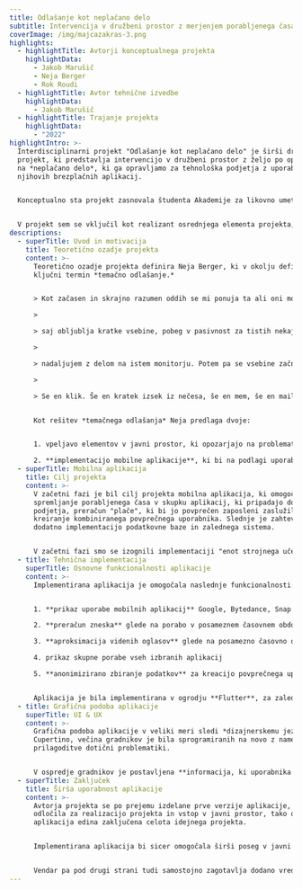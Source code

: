 ```yaml
---
title: Odlašanje kot neplačano delo
subtitle: Intervencija v družbeni prostor z merjenjem porabljenega časa
coverImage: /img/majcazakras-3.png
highlights:
  - highlightTitle: Avtorji konceptualnega projekta
    highlightData:
      - Jakob Marušič
      - Neja Berger
      - Rok Roudi
  - highlightTitle: Avtor tehnične izvedbe
    highlightData:
      - Jakob Marušič
  - highlightTitle: Trajanje projekta
    highlightData:
      - "2022"
highlightIntro: >-
  Interdisciplinarni projekt "Odlašanje kot neplačano delo" je širši družbeni
  projekt, ki predstavlja intervencijo v družbeni prostor z željo po opozarjanju
  na *neplačano delo*, ki ga opravljamo za tehnološka podjetja z uporabo
  njihovih brezplačnih aplikacij.


  Konceptualno sta projekt zasnovala študenta Akademije za likovno umetnost in oblikovanje Neja Berger in Rok Roudi. 


  V projekt sem se vključil kot realizant osrednjega elementa projekta, mobilne aplikacije za beleženje porabljenega časa.
descriptions:
  - superTitle: Uvod in motivacija
    title: Teoretično ozadje projekta
    content: >-
      Teoretično ozadje projekta definira Neja Berger, ki v okolju definira
      ključni termin *temačno odlašanje.*


      > Kot začasen in skrajno razumen oddih se mi ponuja ta ali oni monitor,

      >

      > saj obljublja kratke vsebine, pobeg v pasivnost za tistih nekaj sekund, preden

      >

      > nadaljujem z delom na istem monitorju. Potem pa se vsebine začnejo seštevati.

      >

      > Se en klik. Še en kratek izsek iz nečesa, še en mem, še en mail, še ena epizoda. Samo še ena. Čedalje teže se je vrniti na začetek, ker me zdaj poleg nerazložljive sluzi imobilizira še krivda. Fak, stran vržen dan. In nove “za brezveze” skenslane kave.


      Kot rešitev *temačnega odlašanja* Neja predlaga dvoje:


      1. vpeljavo elementov v javni prostor, ki opozarjajo na problematiko

      2. **implementacijo mobilne aplikacije**, ki bi na podlagi uporabnikovih podatkov beležila *"koliko enot strojnega učenja je v času uporabe aplikacij proizvedel in kakšno materialno škodo si je s tem ustvaril, ko ni opravljal produktivnega dela"*
  - superTitle: Mobilna aplikacija
    title: Cilj projekta
    content: >-
      V začetni fazi je bil cilj projekta mobilna aplikacija, ki omogoča
      spremljanje porabljenega časa v skupku aplikacij, ki pripadajo določenemu
      podjetja, preračun "plače", ki bi jo povprečen zaposleni zaslužil in
      kreiranje kombiniranega povprečnega uporabnika. Slednje je zahtevalo
      dodatno implementacijo podatkovne baze in zalednega sistema.


      V začetni fazi smo se izognili implementaciji "enot strojnega učenja", saj konceptualna avtorja termina ne definirata na tehničnem nivoju. Ravno tako se zaradi tehničnih omejitev, omejimo na implementacijo zgolj **aplikacije na sistemu Android.**
  - title: Tehnična implementacija
    superTitle: Osnovne funkcionalnosti aplikacije
    content: >-
      Implementirana aplikacija je omogočala naslednje funkcionalnosti:


      1. **prikaz uporabe mobilnih aplikacij** Google, Bytedance, Snap in Meta v zadnjem dnevu, tednu, mesecu

      2. **preračun zneska** glede na porabo v posameznem časovnem obdobju

      3. **aproksimacija videnih oglasov** glede na posamezno časovno obdobje in podjetje

      4. prikaz skupne porabe vseh izbranih aplikacij

      5. **anonimizirano zbiranje podatkov** za kreacijo povprečnega uporabnika


      Aplikacija je bila implementirana v ogrodju **Flutter**, za zaledni sistem se je uporabilo ogrodje **SpringBoot**, za hrambo podatkov pa podatkovna baza **MariaDB**.
  - title: Grafična podoba aplikacije
    superTitle: UI & UX
    content: >-
      Grafična podoba aplikacije v veliki meri sledi *dizajnerskemu jeziku*
      Cupertino, večina gradnikov je bila sprogramiranih na novo z namenom
      prilagoditve dotični problematiki.


      V ospredje gradnikov je postavljena **informacija, ki uporabnika *zmoti***, z namenom odvračanja od nadaljnjega odlašanja. Ostale informacije uporabniku po večini ostajajo zakrite, s tem se lahko osredotoči na bistveno informacijo aplikacije, hkrati pa še vedno dostopa do podatkov o načinu generiranja podatkov in razlag.
  - superTitle: Zaključek
    title: Širša uporabnost aplikacije
    content: >-
      Avtorja projekta se po prejemu izdelane prve verzije aplikacije, nista
      odločila za realizacijo projekta in vstop v javni prostor, tako ostaja
      aplikacija edina zaključena celota idejnega projekta.


      Implementirana aplikacija bi sicer omogočala širši poseg v javni prostor in hkrati pridobivala anonimizirane podatke za preostale elemente projekta, kar je osnovni namen konceptualne ideje načrta.


      Vendar pa pod drugi strani tudi samostojno zagotavlja dodano vrednost za posameznega uporabnika, saj mu nakaže lastne vzorce uporabe aplikacij na preprost in uporabniku prijazen način.
---
```

